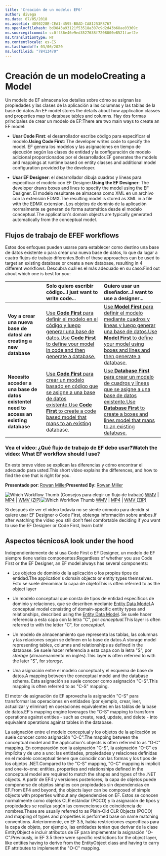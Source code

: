 ```yaml
---
title: 'Creación de un modelo: EF6'
author: divega
ms.date: 07/05/2018
ms.assetid: 4890228E-CEA1-4595-B8AD-CA81253F8767
ms.openlocfilehash: bd9843a93121f53518a307c9d2d43b68ae03369c
ms.sourcegitcommit: cc0ff36e46e9ed3527638f7208000e8521faef2e
ms.translationtype: HT
ms.contentlocale: es-ES
ms.lasthandoff: 03/06/2020
ms.locfileid: "78413470"
---
```

# <a name="creating-a-model"></a><span data-ttu-id="a92c2-102">Creación de un modelo</span><span class="sxs-lookup"><span data-stu-id="a92c2-102">Creating a Model</span></span>

<span data-ttu-id="a92c2-103">Un modelo de EF almacena los detalles sobre cómo se asignan las propiedades y las clases de la aplicación a las columnas y las tablas de la base de datos.</span><span class="sxs-lookup"><span data-stu-id="a92c2-103">An EF model stores the details about how application classes and properties map to database tables and columns.</span></span> <span data-ttu-id="a92c2-104">Hay dos formas principales de crear un modelo de EF:</span><span class="sxs-lookup"><span data-stu-id="a92c2-104">There are two main ways to create an EF model:</span></span>

- <span data-ttu-id="a92c2-105">**Usar Code First**: el desarrollador escribe código para especificar el modelo.</span><span class="sxs-lookup"><span data-stu-id="a92c2-105">**Using Code First**: The developer writes code to specify the model.</span></span> <span data-ttu-id="a92c2-106">EF genera los modelos y las asignaciones en tiempo de ejecución según las clases de entidad y la configuración de modelo adicional proporcionados por el desarrollador.</span><span class="sxs-lookup"><span data-stu-id="a92c2-106">EF generates the models and mappings at runtime based on entity classes and additional model configuration provided by the developer.</span></span>

- <span data-ttu-id="a92c2-107">**Usar EF Designer**: el desarrollador dibuja cuadros y líneas para especificar el modelo con EF Designer.</span><span class="sxs-lookup"><span data-stu-id="a92c2-107">**Using the EF Designer**: The developer draws boxes and lines to specify the model using the EF Designer.</span></span> <span data-ttu-id="a92c2-108">El modelo resultante se almacena como XML en un archivo con la extensión EDMX.</span><span class="sxs-lookup"><span data-stu-id="a92c2-108">The resulting model is stored as XML in a file with the EDMX extension.</span></span> <span data-ttu-id="a92c2-109">Los objetos de dominio de la aplicación normalmente se generan de forma automática desde el modelo conceptual.</span><span class="sxs-lookup"><span data-stu-id="a92c2-109">The application's domain objects are typically generated automatically from the conceptual model.</span></span>

## <a name="ef-workflows"></a><span data-ttu-id="a92c2-110">Flujos de trabajo de EF</span><span class="sxs-lookup"><span data-stu-id="a92c2-110">EF workflows</span></span>

<span data-ttu-id="a92c2-111">Estos dos enfoques pueden usarse para establecer como destino una base de datos existente o para crear una nueva base de datos, lo que da lugar a cuatro flujos de trabajo diferentes.</span><span class="sxs-lookup"><span data-stu-id="a92c2-111">Both of these approaches can be used to target an existing database or create a new database, resulting in 4 different workflows.</span></span>
<span data-ttu-id="a92c2-112">Descubra cuál es el más adecuado en su caso:</span><span class="sxs-lookup"><span data-stu-id="a92c2-112">Find out about which one is best for you:</span></span>  

|                                           | <span data-ttu-id="a92c2-113">Solo quiero escribir código...</span><span class="sxs-lookup"><span data-stu-id="a92c2-113">I just want to write code...</span></span>                                                                                                                   | <span data-ttu-id="a92c2-114">Quiero usar un diseñador...</span><span class="sxs-lookup"><span data-stu-id="a92c2-114">I want to use a designer...</span></span>                                                                                                                        |
|:------------------------------------------|:-----------------------------------------------------------------------------------------------------------------------------------------------|:---------------------------------------------------------------------------------------------------------------------------------------------------|
| <span data-ttu-id="a92c2-115">**Voy a crear una nueva base de datos**</span><span class="sxs-lookup"><span data-stu-id="a92c2-115">**I am creating a new database**</span></span>          | [<span data-ttu-id="a92c2-116">Use **Code First** para definir el modelo en el código y luego generar una base de datos.</span><span class="sxs-lookup"><span data-stu-id="a92c2-116">Use **Code First** to define your model in code and then generate a database.</span></span>](~/ef6/modeling/code-first/workflows/new-database.md)           | [<span data-ttu-id="a92c2-117">Use **Model First** para definir el modelo mediante cuadros y líneas y luego generar una base de datos.</span><span class="sxs-lookup"><span data-stu-id="a92c2-117">Use **Model First** to define your model using boxes and lines and then generate a database.</span></span>](~/ef6/modeling/designer/workflows/model-first.md)   |
| <span data-ttu-id="a92c2-118">**Necesito acceder a una base de datos existente**</span><span class="sxs-lookup"><span data-stu-id="a92c2-118">**I need to access an existing database**</span></span> | [<span data-ttu-id="a92c2-119">Use **Code First** para crear un modelo basado en código que se asigne a una base de datos existente.</span><span class="sxs-lookup"><span data-stu-id="a92c2-119">Use **Code First** to create a code based model that maps to an existing database.</span></span>](~/ef6/modeling/code-first/workflows/existing-database.md) | [<span data-ttu-id="a92c2-120">Use **Database First** para crear un modelo de cuadros y líneas que se asigne a una base de datos existente.</span><span class="sxs-lookup"><span data-stu-id="a92c2-120">Use **Database First** to create a boxes and lines model that maps to an existing database.</span></span>](~/ef6/modeling/designer/workflows/database-first.md) |

### <a name="watch-the-video-what-ef-workflow-should-i-use"></a><span data-ttu-id="a92c2-121">Vea el vídeo: ¿Qué flujo de trabajo de EF debo usar?</span><span class="sxs-lookup"><span data-stu-id="a92c2-121">Watch the video: What EF workflow should I use?</span></span>

<span data-ttu-id="a92c2-122">En este breve vídeo se explican las diferencias y cómo encontrar el adecuado para usted.</span><span class="sxs-lookup"><span data-stu-id="a92c2-122">This short video explains the differences, and how to find the one that is right for you.</span></span>

<span data-ttu-id="a92c2-123">**Presentado por**: [Rowan Miller](https://romiller.com/)</span><span class="sxs-lookup"><span data-stu-id="a92c2-123">**Presented By**: [Rowan Miller](https://romiller.com/)</span></span>

<span data-ttu-id="a92c2-124">![Which Workflow Thumb](../media/whichworkflow-thumb.png) (Consejos para elegir un flujo de trabajo) [WMV](https://download.microsoft.com/download/8/F/8/8F81F4CD-3678-4229-8D79-0C63FFA3C595/HDI_ITPro_Technet_winvideo_ChoseYourWorkflow.wmv) | [MP4](https://download.microsoft.com/download/8/F/8/8F81F4CD-3678-4229-8D79-0C63FFA3C595/HDI_ITPro_Technet_mp4video_ChoseYourWorkflow.m4v) | [WMV (ZIP)](https://download.microsoft.com/download/8/F/8/8F81F4CD-3678-4229-8D79-0C63FFA3C595/HDI_ITPro_Technet_winvideo_ChoseYourWorkflow.zip)</span><span class="sxs-lookup"><span data-stu-id="a92c2-124">![Which Workflow Thumb](../media/whichworkflow-thumb.png) [WMV](https://download.microsoft.com/download/8/F/8/8F81F4CD-3678-4229-8D79-0C63FFA3C595/HDI_ITPro_Technet_winvideo_ChoseYourWorkflow.wmv) | [MP4](https://download.microsoft.com/download/8/F/8/8F81F4CD-3678-4229-8D79-0C63FFA3C595/HDI_ITPro_Technet_mp4video_ChoseYourWorkflow.m4v) | [WMV (ZIP)](https://download.microsoft.com/download/8/F/8/8F81F4CD-3678-4229-8D79-0C63FFA3C595/HDI_ITPro_Technet_winvideo_ChoseYourWorkflow.zip)</span></span>

<span data-ttu-id="a92c2-125">Si después de ver el vídeo todavía no se siente cómodo para decidir si quiere usar EF Designer o Code First, obtenga información sobre ambos.</span><span class="sxs-lookup"><span data-stu-id="a92c2-125">If after watching the video you still don't feel comfortable deciding if you want to use the EF Designer or Code First, learn both!</span></span>

## <a name="a-look-under-the-hood"></a><span data-ttu-id="a92c2-126">Aspectos técnicos</span><span class="sxs-lookup"><span data-stu-id="a92c2-126">A look under the hood</span></span>

<span data-ttu-id="a92c2-127">Independientemente de si usa Code First o EF Designer, un modelo de EF siempre tiene varios componentes:</span><span class="sxs-lookup"><span data-stu-id="a92c2-127">Regardless of whether you use Code First or the EF Designer, an EF model always has several components:</span></span>

- <span data-ttu-id="a92c2-128">Los objetos de dominio de la aplicación o los propios tipos de entidad.</span><span class="sxs-lookup"><span data-stu-id="a92c2-128">The application's domain objects or entity types themselves.</span></span> <span data-ttu-id="a92c2-129">Esto se suele denominar la capa de objeto</span><span class="sxs-lookup"><span data-stu-id="a92c2-129">This is often referred to as the object layer</span></span>

- <span data-ttu-id="a92c2-130">Un modelo conceptual que consta de tipos de entidad específicos de dominio y relaciones, que se describen mediante [Entity Data Model](~/ef6/resources/glossary.md#entity-data-model).</span><span class="sxs-lookup"><span data-stu-id="a92c2-130">A conceptual model consisting of domain-specific entity types and relationships, described using the [Entity Data Model](~/ef6/resources/glossary.md#entity-data-model).</span></span> <span data-ttu-id="a92c2-131">Se suele hacer referencia a esta capa con la letra "C", por _conceptual_.</span><span class="sxs-lookup"><span data-stu-id="a92c2-131">This layer is often referred to with the letter "C", for _conceptual_.</span></span>

- <span data-ttu-id="a92c2-132">Un modelo de almacenamiento que representa las tablas, las columnas y las relaciones según se definen en la base de datos.</span><span class="sxs-lookup"><span data-stu-id="a92c2-132">A storage model representing tables, columns and relationships as defined in the database.</span></span> <span data-ttu-id="a92c2-133">Se suele hacer referencia a esta capa con la letra "S", por _storage_ (almacenamiento en inglés).</span><span class="sxs-lookup"><span data-stu-id="a92c2-133">This layer is often referred to with the later "S", for _storage_.</span></span>  

- <span data-ttu-id="a92c2-134">Una asignación entre el modelo conceptual y el esquema de base de datos.</span><span class="sxs-lookup"><span data-stu-id="a92c2-134">A mapping between the conceptual model and the database schema.</span></span> <span data-ttu-id="a92c2-135">Esta asignación se suele conocer como asignación "C-S".</span><span class="sxs-lookup"><span data-stu-id="a92c2-135">This mapping is often referred to as "C-S" mapping.</span></span>

<span data-ttu-id="a92c2-136">El motor de asignación de EF aprovecha la asignación "C-S" para transformar las operaciones en entidades (por ejemplo, crear, leer, actualizar y eliminar) en operaciones equivalentes en las tablas de la base de datos.</span><span class="sxs-lookup"><span data-stu-id="a92c2-136">EF's mapping engine leverages the "C-S" mapping to transform operations against entities - such as create, read, update, and delete - into equivalent operations against tables in the database.</span></span>

<span data-ttu-id="a92c2-137">La asignación entre el modelo conceptual y los objetos de la aplicación se suele conocer como asignación "O-C".</span><span class="sxs-lookup"><span data-stu-id="a92c2-137">The mapping between the conceptual model and the application's objects is often referred to as "O-C" mapping.</span></span> <span data-ttu-id="a92c2-138">En comparación con la asignación "C-S", la asignación "O-C" es implícita y de uno a uno: las entidades, propiedades y relaciones definidas en el modelo conceptual tienen que coincidir con las formas y los tipos de los objetos .NET.</span><span class="sxs-lookup"><span data-stu-id="a92c2-138">Compared to the "C-S" mapping, "O-C" mapping is implicit and one-to-one: entities, properties and relationships defined in the conceptual model are required to match the shapes and types of the .NET objects.</span></span> <span data-ttu-id="a92c2-139">A partir de EF4 y versiones posteriores, la capa de objetos puede componerse de objetos simples con propiedades sin dependencias en EF.</span><span class="sxs-lookup"><span data-stu-id="a92c2-139">From EF4 and beyond, the objects layer can be composed of simple objects with properties without any dependencies on EF.</span></span> <span data-ttu-id="a92c2-140">Estos se conocen normalmente como objetos CLR estándar (POCO) y la asignación de tipos y propiedades se realiza según las convenciones de coincidencia de nombres.</span><span class="sxs-lookup"><span data-stu-id="a92c2-140">These are usually referred to as Plain-Old CLR Objects (POCO) and mapping of types and properties is performed base on name matching conventions.</span></span> <span data-ttu-id="a92c2-141">Anteriormente, en EF 3.5, había restricciones específicas para la capa de objeto, por ejemplo, las entidades tenían que derivar de la clase EntityObject e incluir atributos de EF para implementar la asignación "O-C".</span><span class="sxs-lookup"><span data-stu-id="a92c2-141">Previously, in EF 3.5 there were specific restrictions for the object layer, like entities having to derive from the EntityObject class and having to carry EF attributes to implement the "O-C" mapping.</span></span>
